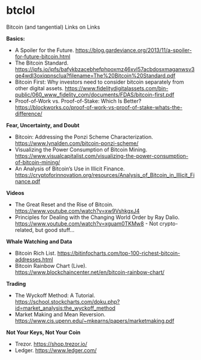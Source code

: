 # btclol
Bitcoin (and tangential) Links on Links

**Basics:**
- A Spoiler for the Future. https://blog.gardeviance.org/2013/11/a-spoiler-for-future-bitcoin.html
- The Bitcoin Standard. https://ipfs.io/ipfs/bafykbzacebhefphpoxmz46xvl57acbdosxmaganwsv3qe4wdl3oxiqpnsclua?filename=The%20Bitcoin%20Standard.pdf
- Bitcoin First: Why investors need to consider bitcoin separately from other digital assets. https://www.fidelitydigitalassets.com/bin-public/060_www_fidelity_com/documents/FDAS/bitcoin-first.pdf
- Proof-of-Work vs. Proof-of-Stake: Which Is Better? https://blockworks.co/proof-of-work-vs-proof-of-stake-whats-the-difference/

**Fear, Uncertainty, and Doubt**
- Bitcoin: Addressing the Ponzi Scheme Characterization. https://www.lynalden.com/bitcoin-ponzi-scheme/
- Visualizing the Power Consumption of Bitcoin Mining. https://www.visualcapitalist.com/visualizing-the-power-consumption-of-bitcoin-mining/
- An Analysis of Bitcoin’s Use in Illicit Finance. https://cryptoforinnovation.org/resources/Analysis_of_Bitcoin_in_Illicit_Finance.pdf

**Videos**
- The Great Reset and the Rise of Bitcoin. https://www.youtube.com/watch?v=xw9VshkgxJ4
- Principles for Dealing with the Changing World Order by Ray Dalio. https://www.youtube.com/watch?v=xguam0TKMw8 - Not crypto-related, but good stuff...

**Whale Watching and Data**
- Bitcoin Rich List. https://bitinfocharts.com/top-100-richest-bitcoin-addresses.html
- Bitcoin Rainbow Chart (Live). https://www.blockchaincenter.net/en/bitcoin-rainbow-chart/

**Trading**
- The Wyckoff Method: A Tutorial. https://school.stockcharts.com/doku.php?id=market_analysis:the_wyckoff_method
- Market Making and Mean Reversion. https://www.cis.upenn.edu/~mkearns/papers/marketmaking.pdf

**Not Your Keys, Not Your Coin**
- Trezor. https://shop.trezor.io/
- Ledger. https://www.ledger.com/
